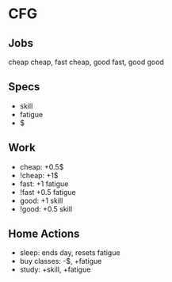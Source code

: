 # CFG

## Jobs

cheap
cheap, fast
cheap, good
fast, good
good


## Specs

* skill
* fatigue
* $


## Work

* cheap: +0.5$
* !cheap: +1$
* fast: +1 fatigue
* !fast +0.5 fatigue
* good: +1 skill
* !good: +0.5 skill


## Home Actions

* sleep: ends day, resets fatigue
* buy classes: -$, +fatigue
* study: +skill, +fatigue
